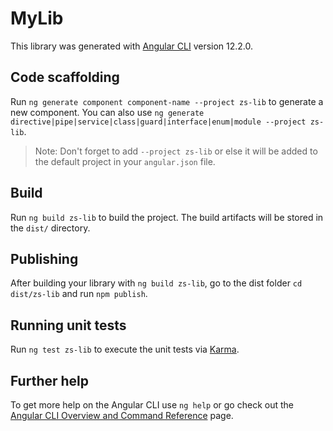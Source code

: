 # MyLib

This library was generated with [Angular CLI](https://github.com/angular/angular-cli) version 12.2.0.

## Code scaffolding

Run `ng generate component component-name --project zs-lib` to generate a new component. You can also use `ng generate directive|pipe|service|class|guard|interface|enum|module --project zs-lib`.
> Note: Don't forget to add `--project zs-lib` or else it will be added to the default project in your `angular.json` file. 

## Build

Run `ng build zs-lib` to build the project. The build artifacts will be stored in the `dist/` directory.

## Publishing

After building your library with `ng build zs-lib`, go to the dist folder `cd dist/zs-lib` and run `npm publish`.

## Running unit tests

Run `ng test zs-lib` to execute the unit tests via [Karma](https://karma-runner.github.io).

## Further help

To get more help on the Angular CLI use `ng help` or go check out the [Angular CLI Overview and Command Reference](https://angular.io/cli) page.
